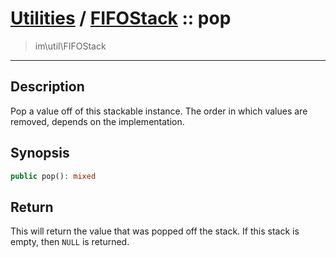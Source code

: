 # [Utilities](util.md) / [FIFOStack](util-FIFOStack.md) :: pop
 > im\util\FIFOStack
____

## Description
Pop a value off of this stackable instance.
The order in which values are removed, depends on
the implementation.

## Synopsis
```php
public pop(): mixed
```

## Return
This will return the value that was popped off the stack.
If this stack is empty, then `NULL` is returned.

